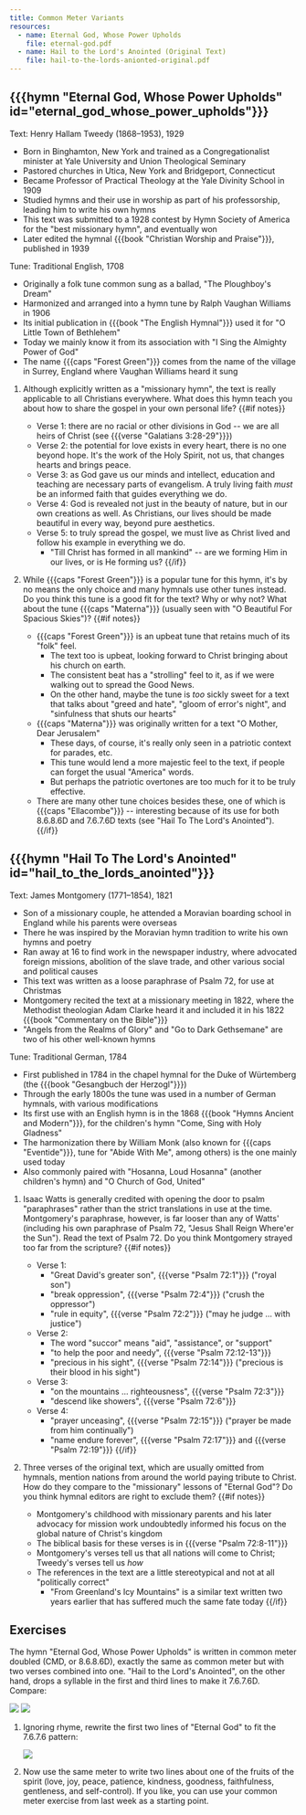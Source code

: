 ```yaml
---
title: Common Meter Variants
resources:
  - name: Eternal God, Whose Power Upholds
    file: eternal-god.pdf
  - name: Hail to the Lord's Anointed (Original Text)
    file: hail-to-the-lords-anionted-original.pdf
---
```

## {{{hymn "Eternal God, Whose Power Upholds" id="eternal_god_whose_power_upholds"}}}

Text: Henry Hallam Tweedy (1868–1953), 1929
 - Born in Binghamton, New York and trained as a Congregationalist minister at Yale University and Union Theological Seminary
 - Pastored churches in Utica, New York and Bridgeport, Connecticut
 - Became Professor of Practical Theology at the Yale Divinity School in 1909
 - Studied hymns and their use in worship as part of his professorship, leading him to write his own hymns
 - This text was submitted to a 1928 contest by Hymn Society of America for the "best missionary hymn", and eventually won
 - Later edited the hymnal {{{book "Christian Worship and Praise"}}}, published in 1939

Tune: Traditional English, 1708
 - Originally a folk tune common sung as a ballad, "The Ploughboy's Dream"
 - Harmonized and arranged into a hymn tune by Ralph Vaughan Williams in 1906
 - Its initial publication in {{{book "The English Hymnal"}}} used it for "O Little Town of Bethlehem"
 - Today we mainly know it from its association with "I Sing the Almighty Power of God"
 - The name {{{caps "Forest Green"}}} comes from the name of the village in Surrey, England where Vaughan Williams heard it sung

1. Although explicitly written as a "missionary hymn", the text is really applicable to all Christians everywhere. What does this hymn teach you about how to share the gospel in your own personal life?
{{#if notes}}
	- Verse 1: there are no racial or other divisions in God -- we are all heirs of Christ (see {{{verse "Galatians 3:28-29"}}})
	- Verse 2: the potential for love exists in every heart, there is no one beyond hope. It's the work of the Holy Spirit, not us, that changes hearts and brings peace.
	- Verse 3: as God gave us our minds and intellect, education and teaching are necessary parts of evangelism. A truly living faith *must* be an informed faith that guides everything we do.
	- Verse 4: God is revealed not just in the beauty of nature, but in our own creations as well. As Christians, our lives should be made beautiful in every way, beyond pure aesthetics.
	- Verse 5: to truly spread the gospel, we must live as Christ lived and follow his example in everything we do.
		- "Till Christ has formed in all mankind" -- are we forming Him in our lives, or is He forming us?
{{/if}}

2. While {{{caps "Forest Green"}}} is a popular tune for this hymn, it's by no means the only choice and many hymnals use other tunes instead. Do you think this tune is a good fit for the text? Why or why not? What about the tune {{{caps "Materna"}}} (usually seen with "O Beautiful For Spacious Skies")?
{{#if notes}}
	- {{{caps "Forest Green"}}} is an upbeat tune that retains much of its "folk" feel.
		- The text too is upbeat, looking forward to Christ bringing about his church on earth.
		- The consistent beat has a "strolling" feel to it, as if we were walking out to spread the Good News.
		- On the other hand, maybe the tune is *too* sickly sweet for a text that talks about "greed and hate", "gloom of error's night", and "sinfulness that shuts our hearts"
	- {{{caps "Materna"}}} was originally written for a text "O Mother, Dear Jerusalem"
		- These days, of course, it's really only seen in a patriotic context for parades, etc.
		- This tune would lend a more majestic feel to the text, if people can forget the usual "America" words.
		- But perhaps the patriotic overtones are too much for it to be truly effective.
	- There are many other tune choices besides these, one of which is {{{caps "Ellacombe"}}} -- interesting because of its use for both 8.6.8.6D and 7.6.7.6D texts (see "Hail To The Lord's Anointed").
{{/if}}

## {{{hymn "Hail To The Lord's Anointed" id="hail_to_the_lords_anointed"}}}

Text: James Montgomery (1771–1854), 1821
 - Son of a missionary couple, he attended a Moravian boarding school in England while his parents were overseas
 - There he was inspired by the Moravian hymn tradition to write his own hymns and poetry
 - Ran away at 16 to find work in the newspaper industry, where advocated foreign missions, abolition of the slave trade, and other various social and political causes
 - This text was written as a loose paraphrase of Psalm 72, for use at Christmas
 - Montgomery recited the text at a missionary meeting in 1822, where the Methodist theologian Adam Clarke heard it and included it in his 1822 {{{book "Commentary on the Bible"}}}
 - "Angels from the Realms of Glory" and "Go to Dark Gethsemane" are two of his other well-known hymns

Tune: Traditional German, 1784
 - First published in 1784 in the chapel hymnal for the Duke of Würtemberg (the {{{book "Gesangbuch der Herzogl"}}})
 - Through the early 1800s the tune was used in a number of German hymnals, with various modifications
 - Its first use with an English hymn is in the 1868 {{{book "Hymns Ancient and Modern"}}}, for the children's hymn "Come, Sing with Holy Gladness"
 - The harmonization there by William Monk (also known for {{{caps "Eventide"}}}, tune for "Abide With Me", among others) is the one mainly used today
 - Also commonly paired with "Hosanna, Loud Hosanna" (another children's hymn) and "O Church of God, United"

1. Isaac Watts is generally credited with opening the door to psalm "paraphrases" rather than the strict translations in use at the time. Montgomery's paraphrase, however, is far looser than any of Watts' (including his own paraphrase of Psalm 72, "Jesus Shall Reign Where'er the Sun"). Read the text of Psalm 72. Do you think Montgomery strayed too far from the scripture?
{{#if notes}}
	- Verse 1:
		- "Great David's greater son", {{{verse "Psalm 72:1"}}} ("royal son")
		- "break oppression", {{{verse "Psalm 72:4"}}} ("crush the oppressor")
		- "rule in equity", {{{verse "Psalm 72:2"}}} ("may he judge ... with justice")
	- Verse 2:
		- The word "succor" means "aid", "assistance", or "support"
		- "to help the poor and needy", {{{verse "Psalm 72:12-13"}}}
		- "precious in his sight", {{{verse "Psalm 72:14"}}} ("precious is their blood in his sight")
	- Verse 3:
		- "on the mountains ... righteousness", {{{verse "Psalm 72:3"}}}
		- "descend like showers", {{{verse "Psalm 72:6"}}}
	- Verse 4:
		- "prayer unceasing", {{{verse "Psalm 72:15"}}} ("prayer be made from him continually")
		- "name endure forever", {{{verse "Psalm 72:17"}}} and {{{verse "Psalm 72:19"}}}
{{/if}}

2. Three verses of the original text, which are usually omitted from hymnals, mention nations from around the world paying tribute to Christ. How do they compare to the "missionary" lessons of "Eternal God"? Do you think hymnal editors are right to exclude them?
{{#if notes}}
	- Montgomery's childhood with missionary parents and his later advocacy for mission work undoubtedly informed his focus on the global nature of Christ's kingdom
	- The biblical basis for these verses is in {{{verse "Psalm 72:8-11"}}}
	- Montgomery's verses tell us that all nations will come to Christ; Tweedy's verses tell us *how*
	- The references in the text are a little stereotypical and not at all "politically correct"
		- "From Greenland's Icy Mountains" is a similar text written two years earlier that has suffered much the same fate today
{{/if}}

## Exercises

The hymn "Eternal God, Whose Power Upholds" is written in common meter doubled (CMD, or 8.6.8.6D), exactly the same as common meter but with two verses combined into one. "Hail to the Lord's Anointed", on the other hand, drops a syllable in the first and third lines to make it 7.6.7.6D. Compare:

<img class="example" src="8-6-8-6.svg" />

<img class="example" src="7-6-7-6.svg" />

1. Ignoring rhyme, rewrite the first two lines of "Eternal God" to fit the 7.6.7.6 pattern:

	<img class="example" src="exercise-1.svg" />

3. Now use the same meter to write two lines about one of the fruits of the spirit (love, joy, peace, patience, kindness, goodness, faithfulness, gentleness, and self-control). If you like, you can use your common meter exercise from last week as a starting point.
